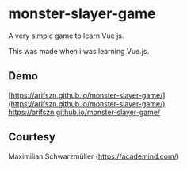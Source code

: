 # monster-slayer-game
A very simple game to learn Vue js.

This was made when i was learning Vue.js. 

## Demo
[https://arifszn.github.io/monster-slayer-game/](https://arifszn.github.io/monster-slayer-game/)
https://arifszn.github.io/monster-slayer-game/

## Courtesy
Maximilian Schwarzmüller (https://academind.com/)
